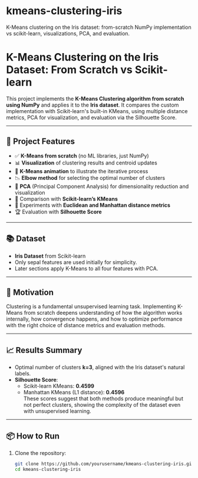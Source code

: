 # kmeans-clustering-iris
K-Means clustering on the Iris dataset: from-scratch NumPy implementation vs scikit-learn, visualizations, PCA, and evaluation.
# K-Means Clustering on the Iris Dataset: From Scratch vs Scikit-learn

This project implements the **K-Means Clustering algorithm from scratch using NumPy** and applies it to the **Iris dataset**. It compares the custom implementation with Scikit-learn's built-in KMeans, using multiple distance metrics, PCA for visualization, and evaluation via the Silhouette Score.

---

## 🚀 Project Features

- ✅ **K-Means from scratch** (no ML libraries, just NumPy)
- 📊 **Visualization** of clustering results and centroid updates
- 🔁 **K-Means animation** to illustrate the iterative process
- 📉 **Elbow method** for selecting the optimal number of clusters
- 🔬 **PCA** (Principal Component Analysis) for dimensionality reduction and visualization
- 📐 Comparison with **Scikit-learn’s KMeans**
- 📏 Experiments with **Euclidean and Manhattan distance metrics**
- 🏆 Evaluation with **Silhouette Score**

---

## 📚 Dataset

- **Iris Dataset** from Scikit-learn
- Only sepal features are used initially for simplicity.
- Later sections apply K-Means to all four features with PCA.

---

## 📌 Motivation

Clustering is a fundamental unsupervised learning task. Implementing K-Means from scratch deepens understanding of how the algorithm works internally, how convergence happens, and how to optimize performance with the right choice of distance metrics and evaluation methods.

---

## 📈 Results Summary

- Optimal number of clusters **k=3**, aligned with the Iris dataset's natural labels.
- **Silhouette Score**:  
  - Scikit-learn KMeans: **0.4599**  
  - Manhattan KMeans (L1 distance): **0.4596**  
  These scores suggest that both methods produce meaningful but not perfect clusters, showing the complexity of the dataset even with unsupervised learning.

---

## 📦 How to Run

1. Clone the repository:
   ```bash
   git clone https://github.com/yourusername/kmeans-clustering-iris.git
   cd kmeans-clustering-iris
